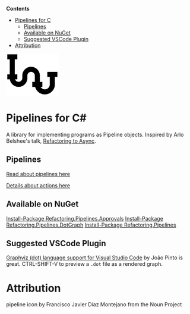 <!--
GENERATED FILE - DO NOT EDIT
This file was generated by [MarkdownSnippets](https://github.com/SimonCropp/MarkdownSnippets).
Source File: /README.source.md
To change this file edit the source file and then run MarkdownSnippets.
-->
<!-- START doctoc generated TOC please keep comment here to allow auto update -->
<!-- DON'T EDIT THIS SECTION, INSTEAD RE-RUN doctoc TO UPDATE -->
**Contents**

- [Pipelines for C](#pipelines-for-c)
  - [Pipelines](#pipelines)
  - [Available on NuGet](#available-on-nuget)
  - [Suggested VSCode Plugin](#suggested-vscode-plugin)
- [Attribution](#attribution)

<!-- END doctoc generated TOC please keep comment here to allow auto update -->

![Icon](/docs/images/pipeline_icon.png)

# Pipelines for C#

A library for implementing programs as Pipeline objects. Inspired by Arlo Belshee's talk, [Refactoring to Async](https://www.ustream.tv/recorded/114862163).

## Pipelines

[Read about pipelines here](docs/Pipelines.md) 


[Details about actions here](docs/PipelineActions.md) 

## Available on NuGet

[Install-Package Refactoring.Pipelines.Approvals](http://nuget.org/packages/Refactoring.Pipelines.Approvals)
[Install-Package Refactoring.Pipelines.DotGraph](http://nuget.org/packages/Refactoring.Pipelines.DotGraph)
[Install-Package Refactoring.Pipelines](http://nuget.org/packages/Refactoring.Pipelines)

## Suggested VSCode Plugin
 
[Graphviz (dot) language support for Visual Studio Code](https://marketplace.visualstudio.com/items?itemName=joaompinto.vscode-graphviz) by João Pinto is great. CTRL-SHIFT-V to preview a `.dot` file as a rendered graph.

# Attribution

pipeline icon by Francisco Javier Diaz Montejano from the Noun Project
